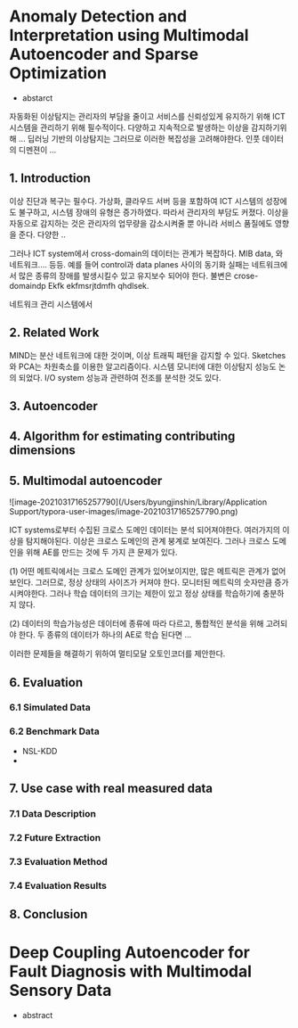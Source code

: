 # Anomaly Detection and Interpretation using Multimodal Autoencoder and Sparse Optimization

- abstarct

자동화된 이상탐지는 관리자의 부담을 줄이고 서비스를 신뢰성있게 유지하기 위해 ICT 시스템을 관리하기 위해 필수적이다. 다양하고 지속적으로 발생하는 이상을 감지하기위해 ... 딥러닝 기반의 이상탐지는 그러므로 이러한 복잡성을 고려해야한다. 인풋 데이터의 디멘젼이 ...

## 1. Introduction

이상 진단과 복구는 필수다. 가상화, 클라우드 서버 등을 포함하여 ICT 시스템의 성장에도 불구하고, 시스템 장애의 유형은 증가하였다. 따라서 관리자의 부담도 커졌다. 이상을 자동으로 감지하는 것은 관리자의 업무량을 감소시켜줄 뿐 아니라 서비스 품질에도 영향을 준다. 다양한 ..

그러나 ICT system에서 cross-domain의 데이터는 관계가 복잡하다. MIB data, 와 네트워크.... 등등. 예를 들어 control과 data planes 사이의 동기화 실패는 네트워크에서 많은 종류의 장애를 발생시킬수 있고 유지보수 되어야 한다. 불변은 crose-domaindp Ekfk ekfmsrjtdmfh qhdlsek. 

네트워크 관리 시스템에서 



## 2. Related Work

MIND는 분산 네트워크에 대한 것이며, 이상 트래픽 패턴을 감지할 수 있다. Sketches와 PCA는 차원축소를 이용한 알고리즘이다. 시스템 모니터에 대한 이상탐지 성능도 논의 되었다. I/O system 성능과 관련하여 전조를 분석한 것도 있다.



## 3. Autoencoder

## 4. Algorithm for estimating contributing dimensions





## 5. Multimodal autoencoder

![image-20210317165257790](/Users/byungjinshin/Library/Application Support/typora-user-images/image-20210317165257790.png)

ICT systems로부터 수집된 크로스 도메인 데이터는 분석 되어져야한다. 여러가지의 이상을 탐지해야된다. 이상은 크로스 도메인의 관계 붕계로 보여진다. 그러나 크로스 도메인을 위해 AE를 만드는 것에 두 가지 큰 문제가 있다.

(1) 어떤 메트릭에서는 크로스 도메인 관계가 있어보이지만, 많은 메트릭은 관계가 없어보인다. 그러므로, 정상 상태의 사이즈가 커져야 한다. 모니터된 메트릭의 숫자만큼 증가 시켜야한다. 그러나 학습 데이터의 크기는 제한이 있고 정상 상태를 학습하기에 충분하지 않다.

(2) 데이터의 학습가능성은 데이터에 종류에 따라 다르고, 통합적인 분석을 위해 고려되야 한다. 두 종류의 데이터가 하나의 AE로 학습 된다면 ...

이러한 문제들을 해결하기 위하여 멀티모달 오토인코더를 제안한다. 





## 6. Evaluation

### 6.1 Simulated Data

### 6.2 Benchmark Data

- NSL-KDD
- 



## 7. Use case with real measured data

### 7.1 Data Description

### 7.2 Future Extraction

### 7.3 Evaluation Method

### 7.4 Evaluation Results

## 8. Conclusion



# Deep Coupling Autoencoder for Fault Diagnosis with Multimodal Sensory Data

- abstract

